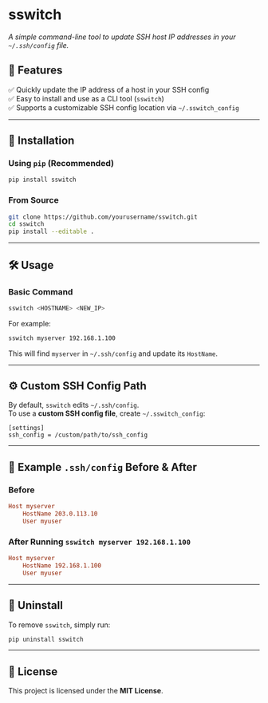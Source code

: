 # **sswitch**  

*A simple command-line tool to update SSH host IP addresses in your `~/.ssh/config` file.*  
## **🚀 Features**  
✅ Quickly update the IP address of a host in your SSH config  
✅ Easy to install and use as a CLI tool (`sswitch`)  
✅ Supports a customizable SSH config location via `~/.sswitch_config`  

---

## **📌 Installation**  
### **Using `pip` (Recommended)**
```sh
pip install sswitch
```

### **From Source**
```sh
git clone https://github.com/yourusername/sswitch.git
cd sswitch
pip install --editable .
```

---

## **🛠 Usage**  
### **Basic Command**
```sh
sswitch <HOSTNAME> <NEW_IP>
```
For example:  
```sh
sswitch myserver 192.168.1.100
```
This will find `myserver` in `~/.ssh/config` and update its `HostName`.

---

## **⚙ Custom SSH Config Path**  
By default, `sswitch` edits `~/.ssh/config`.  
To use a **custom SSH config file**, create `~/.sswitch_config`:
```
[settings]
ssh_config = /custom/path/to/ssh_config
```

---

## **📝 Example `.ssh/config` Before & After**  

### **Before**
```ini
Host myserver
    HostName 203.0.113.10
    User myuser
```

### **After Running `sswitch myserver 192.168.1.100`**
```ini
Host myserver
    HostName 192.168.1.100
    User myuser
```

---

## **🔧 Uninstall**
To remove `sswitch`, simply run:
```sh
pip uninstall sswitch
```

---

## **📜 License**  
This project is licensed under the **MIT License**.  